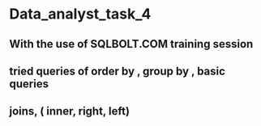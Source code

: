 # Data_analyst_task_4
## With the use of SQLBOLT.COM training session
## tried queries of order by , group by , basic queries
## joins, ( inner, right, left)
